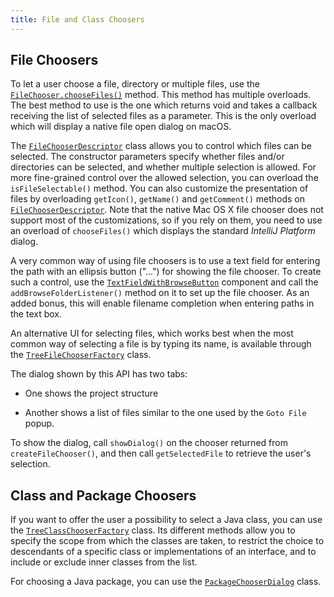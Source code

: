 ```yaml
---
title: File and Class Choosers
---
```


## File Choosers

To let a user choose a file, directory or multiple files, use the
[`FileChooser.chooseFiles()`](upsource:///platform/platform-api/src/com/intellij/openapi/fileChooser/FileChooser.java)
method.
This method has multiple overloads.
The best method to use is the one which returns void and takes a callback receiving the list of selected files as a parameter.
This is the only overload which will display a native file open dialog on macOS.

The
[`FileChooserDescriptor`](upsource:///platform/platform-api/src/com/intellij/openapi/fileChooser/FileChooserDescriptor.java)
class allows you to control which files can be selected.
The constructor parameters specify whether files and/or directories can be selected, and whether multiple selection is allowed.
For more fine-grained control over the allowed selection, you can overload the `isFileSelectable()` method.
You can also customize the presentation of files by overloading `getIcon()`, `getName()` and `getComment()` methods on
[`FileChooserDescriptor`](upsource:///platform/platform-api/src/com/intellij/openapi/fileChooser/FileChooserDescriptor.java).
Note that the native Mac OS X file chooser does not support most of the customizations, so if you rely on them, you need to use an overload of `chooseFiles()` which displays the standard *IntelliJ Platform* dialog.

A very common way of using file choosers is to use a text field for entering the path with an ellipsis button ("...") for showing the file chooser.
To create such a control, use the
[`TextFieldWithBrowseButton`](upsource:///platform/platform-api/src/com/intellij/openapi/ui/TextFieldWithBrowseButton.java)
component and call the `addBrowseFolderListener()` method on it to set up the file chooser.
As an added bonus, this will enable filename completion when entering paths in the text box.

An alternative UI for selecting files, which works best when the most common way of selecting a file is by typing its name, is available through the
[`TreeFileChooserFactory`](upsource:///platform/lang-api/src/com/intellij/ide/util/TreeFileChooserFactory.java) class.

The dialog shown by this API has two tabs:

*  One shows the project structure

*  Another shows a list of files similar to the one used by the `Goto File` popup.

To show the dialog, call `showDialog()` on the chooser returned from `createFileChooser()`, and then call `getSelectedFile` to retrieve the user's selection.

## Class and Package Choosers

If you want to offer the user a possibility to select a Java class, you can use the
[`TreeClassChooserFactory`](upsource:///java/openapi/src/com/intellij/ide/util/TreeClassChooserFactory.java)
class.
Its different methods allow you to specify the scope from which the classes are taken, to restrict the choice to descendants of a specific class or implementations of an interface, and to include or exclude inner classes from the list.

For choosing a Java package, you can use the
[`PackageChooserDialog`](upsource:///java/java-impl/src/com/intellij/ide/util/PackageChooserDialog.java)
class.

